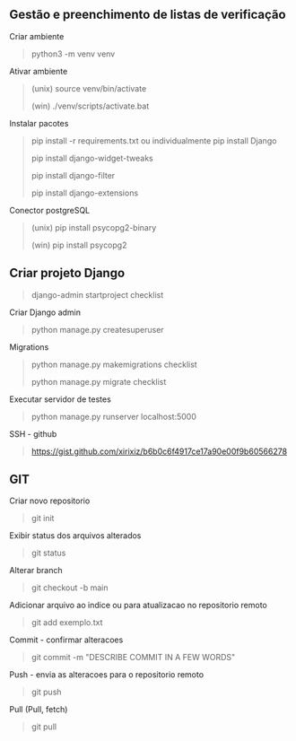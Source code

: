
Gestão e preenchimento de listas de verificação
-
Criar ambiente
> python3 -m venv venv

Ativar ambiente
> (unix) source venv/bin/activate
> 
> (win) ./venv/scripts/activate.bat

Instalar pacotes
> pip install -r requirements.txt
ou individualmente
> pip install Django
> 
> pip install django-widget-tweaks
> 
> pip install django-filter
> 
> pip install django-extensions

Conector postgreSQL
> (unix) pip install psycopg2-binary
> 
> (win) pip install psycopg2

Criar projeto Django
-
> django-admin startproject checklist

Criar Django admin
> python manage.py createsuperuser

Migrations
> python manage.py makemigrations checklist
> 
> python manage.py migrate checklist

Executar servidor de testes
> python manage.py runserver localhost:5000

SSH - github

> https://gist.github.com/xirixiz/b6b0c6f4917ce17a90e00f9b60566278

GIT
-
Criar novo repositorio
>  git init

Exibir status dos arquivos alterados
> git status

Alterar branch
> git checkout -b main

Adicionar arquivo ao indice ou para atualizacao no repositorio remoto
> git add exemplo.txt

Commit - confirmar alteracoes
> git commit -m "DESCRIBE COMMIT IN A FEW WORDS"

Push - envia as alteracoes para o repositorio remoto
> git push

Pull (Pull, fetch)
> git pull
